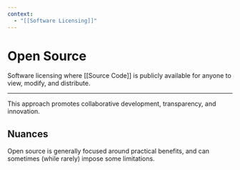 ```yaml
---
context:
  - "[[Software Licensing]]"
---
```


# Open Source

Software licensing where [[Source Code]] is publicly available for anyone to view, modify, and distribute.

---

This approach promotes collaborative development, transparency, and innovation.

## Nuances

Open source is generally focused around practical benefits, and can sometimes (while rarely) impose some limitations.
